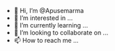 - 👋 Hi, I’m @Apusemarma
- 👀 I’m interested in ...
- 🌱 I’m currently learning ...
- 💞️ I’m looking to collaborate on ...
- 📫 How to reach me ...

<!---
Apusemarma/Apusemarma is a ✨ special ✨ repository because its `README.md` (this file) appears on your GitHub profile.
You can click the Preview link to take a look at your changes.
--->
